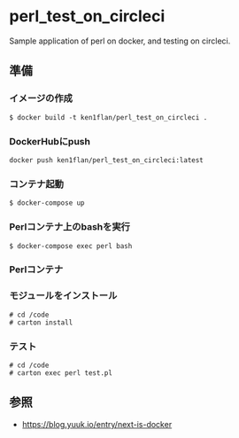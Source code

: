 # perl_test_on_circleci

Sample application of perl on docker, and testing on circleci.

## 準備

### イメージの作成

```console
$ docker build -t ken1flan/perl_test_on_circleci .
```

### DockerHubにpush

```console
docker push ken1flan/perl_test_on_circleci:latest
```

### コンテナ起動

```console
$ docker-compose up
```

### Perlコンテナ上のbashを実行

```console
$ docker-compose exec perl bash
```

### Perlコンテナ

### モジュールをインストール

```console
# cd /code
# carton install
```

### テスト

```console
# cd /code
# carton exec perl test.pl
```

## 参照

- https://blog.yuuk.io/entry/next-is-docker